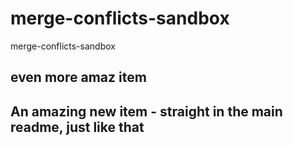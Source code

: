 # merge-conflicts-sandbox
merge-conflicts-sandbox

## even more amaz item 

## An amazing new item - straight in the main readme, just like that